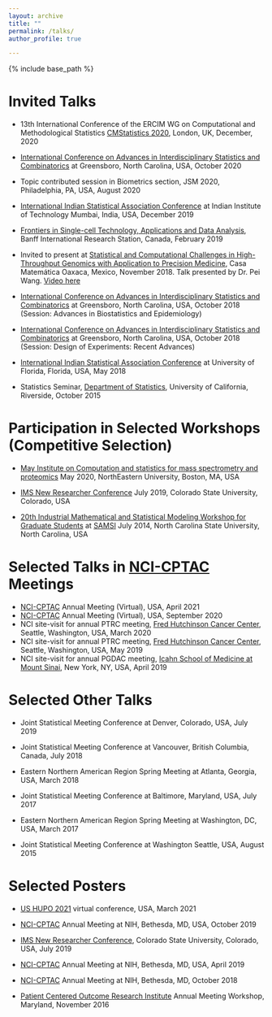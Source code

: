 ```yaml
---
layout: archive
title: ""
permalink: /talks/
author_profile: true

---
```


{% include base_path %}

Invited Talks
======

* 13th International Conference of the ERCIM WG on Computational and Methodological Statistics [CMStatistics 2020](http://www.cmstatistics.org/CMStatistics2020/), London, UK, December, 2020

* [International Conference on Advances in Interdisciplinary Statistics and Combinatorics](https://sites.google.com/uncg.edu/aisc2020) at Greensboro, North Carolina, USA, October 2020 

* Topic contributed session in Biometrics section, JSM 2020,  Philadelphia, PA, USA, August 2020

* [International Indian Statistical Association Conference](https://www.intindstat.org/iisaconference2019/) at Indian Institute of Technology Mumbai, India, USA, December 2019

* [Frontiers in Single-cell Technology, Applications and Data Analysis](https://www.birs.ca/events/2019/5-day-workshops/19w5032), Banff International Research Station, Canada, February 2019

* Invited to present at [Statistical and Computational Challenges in High-Throughput Genomics with Application to Precision Medicine](https://www.birs.ca/events/2018/5-day-workshops/18w5202/participants),  Casa Matemática Oaxaca, Mexico, November 2018. Talk presented by Dr. Pei Wang. [Video here](http://www.birs.ca/events/2018/5-day-workshops/18w5202/videos/watch/201811061535-Chowdhury.html) 

* [International Conference on Advances in Interdisciplinary Statistics and Combinatorics](https://mathstats.uncg.edu/aisc/2018-conference/home/) at Greensboro, North Carolina, USA, October 2018 (Session: Advances in Biostatistics and Epidemiology)

* [International Conference on Advances in Interdisciplinary Statistics and Combinatorics](https://mathstats.uncg.edu/aisc/2018-conference/home/) at Greensboro, North Carolina, USA, October 2018 (Session: Design of Experiments: Recent Advances)

* [International Indian Statistical Association Conference](http://iisa2018.biostat.ufl.edu/) at University of Florida, Florida, USA, May 2018

* Statistics Seminar, [Department of Statistics](https://statistics.ucr.edu/), University of California, Riverside,  October 2015


Participation in Selected Workshops  (**Competitive Selection**)
======
* [May Institute on Computation and statistics for mass spectrometry and proteomics](https://computationalproteomics.khoury.northeastern.edu/) May 2020, NorthEastern University, Boston, MA, USA 

* [IMS New Researcher Conference](http://groups.imstat.org/newresearchers/conferences/nrc.html) July 2019, Colorado State University, Colorado, USA 

* [20th Industrial Mathematical and Statistical Modeling Workshop for Graduate Students](https://samsiatrtp.wordpress.com/2014/07/) at [SAMSI](https://www.samsi.info/) July 2014, North Carolina State University, North Carolina, USA 


Selected Talks in [NCI-CPTAC](https://proteomics.cancer.gov/programs/cptac) Meetings
======

* [NCI-CPTAC](https://events.cancer.gov/cssi/occpr) Annual Meeting (Virtual), USA, April 2021 
* [NCI-CPTAC](https://events.cancer.gov/cssi/occpr) Annual Meeting (Virtual), USA, September 2020 
*  NCI site-visit for annual PTRC meeting, [Fred Hutchinson Cancer Center](http://www.fredhutch.org/en.html), Seattle, Washington, USA, March 2020
*  NCI site-visit for annual PTRC meeting, [Fred Hutchinson Cancer Center](http://www.fredhutch.org/en.html), Seattle, Washington, USA, May 2019
*  NCI site-visit for annual PGDAC meeting, [Icahn School of Medicine at Mount Sinai](https://icahn.mssm.edu/research/genomics), New York, NY, USA, April 2019


Selected Other Talks
======

* Joint Statistical Meeting Conference at Denver, Colorado, USA, July 2019

* Joint Statistical Meeting Conference at Vancouver, British Columbia, Canada, July 2018

* Eastern Northern American Region Spring Meeting at Atlanta, Georgia, USA,  March 2018

* Joint Statistical Meeting Conference at Baltimore, Maryland, USA,  July 2017

* Eastern Northern American Region Spring Meeting at Washington, DC, USA,  March 2017

* Joint Statistical Meeting Conference at Washington Seattle, USA,  August 2015


Selected Posters
======

* [US HUPO 2021](https://www.ushupo.org/Conference) virtual conference, USA, March 2021 

* [NCI-CPTAC](https://events.cancer.gov/cssi/occpr) Annual Meeting at NIH, Bethesda, MD, USA, October 2019 

* [IMS New Researcher Conference](http://groups.imstat.org/newresearchers/conferences/nrc.html), Colorado State University, Colorado, USA, July 2019

* [NCI-CPTAC](https://proteomics.cancer.gov/programs/cptac) Annual Meeting at NIH, Bethesda, MD, USA, April 2019 

* [NCI-CPTAC](https://proteomics.cancer.gov/programs/cptac) Annual Meeting at NIH, Bethesda, MD, October 2018 

* [Patient Centered Outcome Research Institute](https://www.pcori.org/) Annual Meeting Workshop, Maryland,  November 2016

